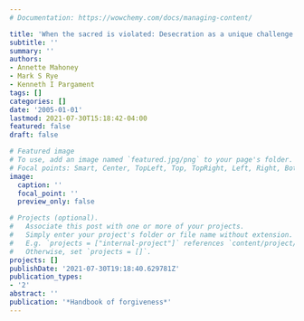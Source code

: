 ```yaml
---
# Documentation: https://wowchemy.com/docs/managing-content/

title: 'When the sacred is violated: Desecration as a unique challenge to forgiveness'
subtitle: ''
summary: ''
authors:
- Annette Mahoney
- Mark S Rye
- Kenneth I Pargament
tags: []
categories: []
date: '2005-01-01'
lastmod: 2021-07-30T15:18:42-04:00
featured: false
draft: false

# Featured image
# To use, add an image named `featured.jpg/png` to your page's folder.
# Focal points: Smart, Center, TopLeft, Top, TopRight, Left, Right, BottomLeft, Bottom, BottomRight.
image:
  caption: ''
  focal_point: ''
  preview_only: false

# Projects (optional).
#   Associate this post with one or more of your projects.
#   Simply enter your project's folder or file name without extension.
#   E.g. `projects = ["internal-project"]` references `content/project/deep-learning/index.md`.
#   Otherwise, set `projects = []`.
projects: []
publishDate: '2021-07-30T19:18:40.629781Z'
publication_types:
- '2'
abstract: ''
publication: '*Handbook of forgiveness*'
---
```

